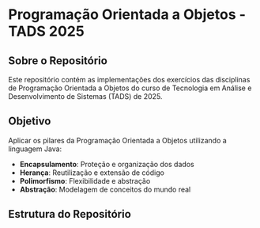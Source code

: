 # Programação Orientada a Objetos - TADS 2025

## Sobre o Repositório
Este repositório contém as implementações dos exercícios das disciplinas de Programação Orientada a Objetos do curso de Tecnologia em Análise e Desenvolvimento de Sistemas (TADS) de 2025.

## Objetivo
Aplicar os pilares da Programação Orientada a Objetos utilizando a linguagem Java:
- **Encapsulamento**: Proteção e organização dos dados
- **Herança**: Reutilização e extensão de código
- **Polimorfismo**: Flexibilidade e abstração
- **Abstração**: Modelagem de conceitos do mundo real

## Estrutura do Repositório
